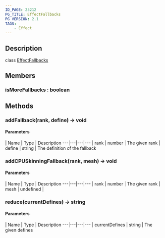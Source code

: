 ```yaml
---
ID_PAGE: 25212
PG_TITLE: EffectFallbacks
PG_VERSION: 2.1
TAGS:
    - Effect
---
```

## Description

class [EffectFallbacks](/classes/2.3/EffectFallbacks)



## Members

### isMoreFallbacks : boolean



## Methods

### addFallback(rank, define) &rarr; void



#### Parameters
 | Name | Type | Description
---|---|---|---
 | rank | number |   The given rank
 | define | string |   The definition of the fallback
### addCPUSkinningFallback(rank, mesh) &rarr; void



#### Parameters
 | Name | Type | Description
---|---|---|---
 | rank | number |   The given rank
 | mesh | undefined | 
### reduce(currentDefines) &rarr; string



#### Parameters
 | Name | Type | Description
---|---|---|---
 | currentDefines | string |   The given defines

